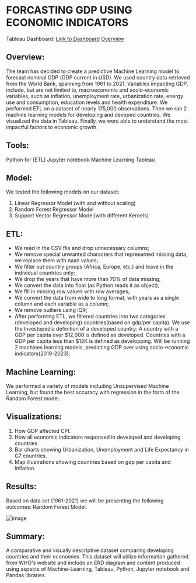 # FORCASTING GDP USING ECONOMIC INDICATORS

Tableau Dashboard: [Link to Dashboard](https://public.tableau.com/shared/YXW5QSG39?:display_count=n&:origin=viz_share_link)
[Overview](https://public.tableau.com/authoring/MajorTrendsBetweenDevelopingVsDevelopedCountries/FORECASTINGGDP#1)

## Overview:
The team has decided to create a predictive Machine Learning model to forecast nominal GDP (GDP current in USD). We used country data retrieved from the World Bank, spanning from 1961 to 2021. Variables impacting GDP, include, but are not limited to, macroeconomic and socio-economic variables, such as inflation, unemployment rate, urbanization rate, energy use and consumption, education levels and health expenditure. We performed ETL on a dataset of nearly 175,000 observations. Then we ran 2 machine learning models for developing and devoped countries. We visualized the data in Tableau. Finally, we were able to understand the most impactful factors to economic growth. 


## Tools:
Python for (ETL)
Jupyter notebook
Machine Learning
Tableau

## Model:
We tested the following models on our dataset:

1. Linear Regressor Model (with and without scaling)
2. Random Forest Regressor Model
3. Support Vector Regressor Model(with different Kernels)

## ETL:
* We read in the CSV file and drop unnecessary columns;
* We remove special unwanted characters that represented missing data, we replace them with naan values;
* We filter out country groups (Africa, Europe, etc.) and leave in the individual countries only;
* We drop the years that have more than 70% of data missing;
* We convert the data into float (as Python reads it as object);
* We fill in missing row values with row averages;
* We convert the data from wide to long format, with years as a single column and each variable as a column;
* We remove outliers using IQR;
* After performing ETL, we filtered countries into two categories (developed and developing) countries(based on gdp/per capita). We use the Investopedia definition of a developed country: A country with a GDP per capita over $12,000 is defined as developed. Countries with a GDP per capita less than $12K is defined as developping.
Will be running 2 machines learning models, predicting GDP over using socio-economic indicators(2019-2023);

## Machine Learning:
We performed a variety of models including Unsupervised Machine Learning, but found the best accuracy with regression in the form of the Random Forest model.

## Visualizations:
1. How GDP affected CPI.
2. How all economic indicators responsed in developed and developing countries.
3. Bar charts showing Urbanization, Unemployment and Life Expectancy in G7 countries.
4. Map illustrations showing countries based on gdp per capita and inflation.

## Results:
Based on data set (1961-2021) we will be presenting the following outcomes:
Random Forest Model.

![image](https://user-images.githubusercontent.com/111619125/217625873-25535846-ebae-485b-81be-8d94e7c46069.png)


## Summary:
A comparative and visually descriptive dataset comparing developing countries and their economies. This dataset will utilize information gathered from WHO's website and include an ERD diagram and content produced using aspects of Machine-Learning, Tableau, Python, Jupyter notebook and Pandas libraries.

